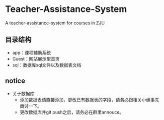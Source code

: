# Teacher-Assistance-System
A teacher-assistance-system for courses in ZJU

## 目录结构
- app：课程辅助系统
- Guest：网站展示型首页
- sql：数据库sql文件以及数据表文档

## notice
- 关于数据库
  - 添加数据表请直接添加，更改已有数据表的字段，请务必跟相关小组事先商讨一下。
  - 更改数据库并git push之后，请务必在群里annouce。
  
